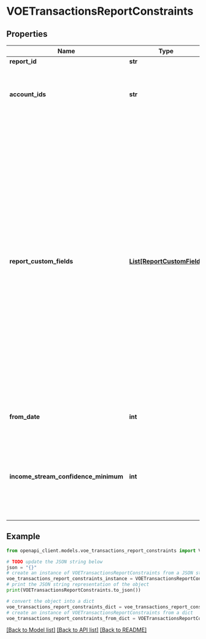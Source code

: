 # VOETransactionsReportConstraints


## Properties

Name | Type | Description | Notes
------------ | ------------- | ------------- | -------------
**report_id** | **str** | A report ID | [optional] 
**account_ids** | **str** | A whitespace-separated list of account IDs to be included in the report (all accounts will be included if not set) | [optional] 
**report_custom_fields** | [**List[ReportCustomField]**](ReportCustomField.md) | The &#x60;reportCustomFields&#x60; parameter is used when experiences are associated with a credit decisioning report.  Designate up to 5 custom fields that you&#39;d like associated with the report when it&#39;s generated. Every custom field consists of three variables: &#x60;label&#x60;, &#x60;value&#x60;, and &#x60;shown&#x60;. The &#x60;shown&#x60; variable is \&quot;true\&quot; or \&quot;false\&quot;. * \&quot;true\&quot;: (default) display the custom field in the PDF report * \&quot;false\&quot;: don&#39;t display the custom field in the PDF report  For an experience that generates multiple reports, the &#x60;reportCustomFields&#x60; parameter gets passed to all reports.  All custom fields display in the Reseller Billing API. | [optional] 
**from_date** | **int** | A date in Unix epoch time (in seconds). See: [Handling Epoch Dates and Times](https://developer.mastercard.com/open-banking-us/documentation/codes-and-formats/). | [optional] 
**income_stream_confidence_minimum** | **int** | Include income streams in the report, based on the income stream&#39;s confidence score. For example, Use the value 50 to include only income streams with a confidence score of 50 or higher. | [optional] 

## Example

```python
from openapi_client.models.voe_transactions_report_constraints import VOETransactionsReportConstraints

# TODO update the JSON string below
json = "{}"
# create an instance of VOETransactionsReportConstraints from a JSON string
voe_transactions_report_constraints_instance = VOETransactionsReportConstraints.from_json(json)
# print the JSON string representation of the object
print(VOETransactionsReportConstraints.to_json())

# convert the object into a dict
voe_transactions_report_constraints_dict = voe_transactions_report_constraints_instance.to_dict()
# create an instance of VOETransactionsReportConstraints from a dict
voe_transactions_report_constraints_from_dict = VOETransactionsReportConstraints.from_dict(voe_transactions_report_constraints_dict)
```
[[Back to Model list]](../README.md#documentation-for-models) [[Back to API list]](../README.md#documentation-for-api-endpoints) [[Back to README]](../README.md)


